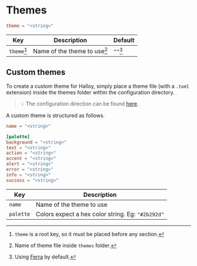 # Themes

```toml
theme = "<string>"
```

| Key     | Description                  | Default  |
| ------- | ---------------------------- | -------- |
| `theme`[^1] | Name of the theme to use[^2] | `""`[^3] |

[^1]: `theme` is a root key, so it must be placed before any section.
[^2]: Name of theme file inside `themes` folder.
[^3]: Using [Ferra](https://github.com/casperstorm/ferra/) by default.

## Custom themes

To create a custom theme for Halloy, simply place a theme file (with a `.toml` extension) inside the themes folder within the configuration directory.

> 💡  The configuration direction can be found [here](../../configuration/).

A custom theme is structured as follows.

```toml
name = "<string>"

[palette]
background = "<string>"
text = "<string>"
action = "<string>"
accent = "<string>"
alert = "<string>"
error = "<string>"
info = "<string>"
success = "<string>"
```

| Key       | Description                                       |
| --------- | ------------------------------------------------- |
| `name`    | Name of the theme to use                          |
| `palette` | Colors expect a hex color string. Eg: `"#2b292d"` |
